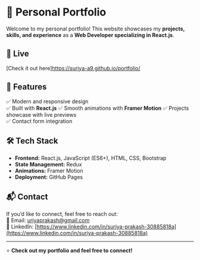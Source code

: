 # 🚀 Personal Portfolio

Welcome to my personal portfolio! This website showcases my **projects, skills, and experience** as a **Web Developer specializing in React.js**.  

## 🔗 Live 
[Check it out here]https://suriya-a9.github.io/portfolio/

## 📌 Features  
✅ Modern and responsive design  
✅ Built with **React.js**
✅ Smooth animations with **Framer Motion**
✅ Projects showcase with live previews  
✅ Contact form integration  

## 🛠 Tech Stack  
- **Frontend:** React.js, JavaScript (ES6+), HTML, CSS, Bootstrap  
- **State Management:** Redux
- **Animations:** Framer Motion
- **Deployment:** GitHub Pages  

## 📬 Contact  
If you’d like to connect, feel free to reach out:  
📧 Email: [uriyaprakash@gmail.com](mailto:uriyaprakash@gmail.com)  
🔗 LinkedIn: [https://www.linkedin.com/in/suriya-prakash-30885818a](https://www.linkedin.com/in/suriya-prakash-30885818a)  

---

⭐ **Check out my portfolio and feel free to connect!**  